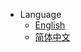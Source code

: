 * Language
    * [English](docs/gccpay-system/en/README.md)
    * [简体中文](docs/gccpay-system/zh-cn/README.md)